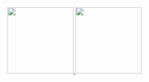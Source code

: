 <!--
**naughty00shortie/naughty00shortie** is a ✨ _special_ ✨ repository because its `README.md` (this file) appears on your GitHub profile.

Here are some ideas to get you started:

- 🔭 I’m currently working on ...
- 🌱 I’m currently learning ...
- 👯 I’m looking to collaborate on ...
- 🤔 I’m looking for help with ...
- 💬 Ask me about ...
- 📫 How to reach me: ...
- 😄 Pronouns: ...
- ⚡ Fun fact: ...
-->

<a href="https://github.com/naughty00shortie">
  <img src="https://github-readme-stats.anuraghazra1.vercel.app/api/top-langs/?username=naughty00shortie&theme=radical&langs_count=10" height="150"/>
</a>

<a href="https://github.com/naughty00shortie">
  <img src="https://github-readme-stats.anuraghazra1.vercel.app/api?username=naughty00shortie&show_icons=true&theme=radical" height="150"/>
</a>

